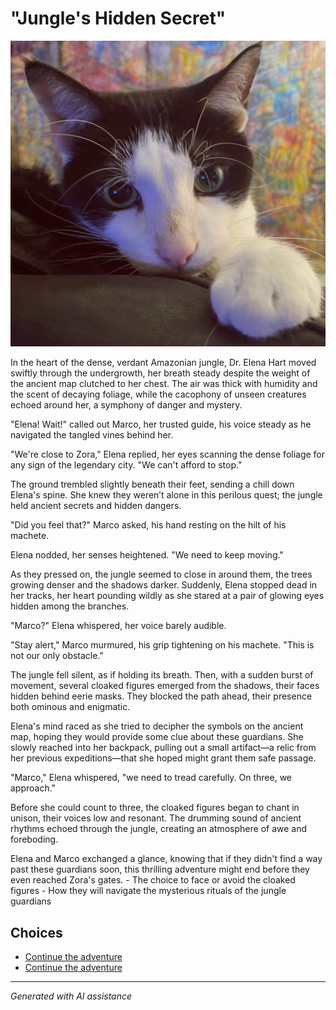 # **"Jungle's Hidden Secret"**

![**"Jungle's Hidden Secret"**](../input_images/C8C6DEF8-4239-4B16-ADF3-4EAF62D4795A.jpg)

In the heart of the dense, verdant Amazonian jungle, Dr. Elena Hart moved swiftly through the undergrowth, her breath steady despite the weight of the ancient map clutched to her chest. The air was thick with humidity and the scent of decaying foliage, while the cacophony of unseen creatures echoed around her, a symphony of danger and mystery.

"Elena! Wait!" called out Marco, her trusted guide, his voice steady as he navigated the tangled vines behind her.

"We're close to Zora," Elena replied, her eyes scanning the dense foliage for any sign of the legendary city. "We can't afford to stop."

The ground trembled slightly beneath their feet, sending a chill down Elena's spine. She knew they weren’t alone in this perilous quest; the jungle held ancient secrets and hidden dangers.

"Did you feel that?" Marco asked, his hand resting on the hilt of his machete.

Elena nodded, her senses heightened. "We need to keep moving."

As they pressed on, the jungle seemed to close in around them, the trees growing denser and the shadows darker. Suddenly, Elena stopped dead in her tracks, her heart pounding wildly as she stared at a pair of glowing eyes hidden among the branches.

"Marco?" Elena whispered, her voice barely audible.

"Stay alert," Marco murmured, his grip tightening on his machete. "This is not our only obstacle."

The jungle fell silent, as if holding its breath. Then, with a sudden burst of movement, several cloaked figures emerged from the shadows, their faces hidden behind eerie masks. They blocked the path ahead, their presence both ominous and enigmatic.

Elena's mind raced as she tried to decipher the symbols on the ancient map, hoping they would provide some clue about these guardians. She slowly reached into her backpack, pulling out a small artifact—a relic from her previous expeditions—that she hoped might grant them safe passage.

"Marco," Elena whispered, "we need to tread carefully. On three, we approach."

Before she could count to three, the cloaked figures began to chant in unison, their voices low and resonant. The drumming sound of ancient rhythms echoed through the jungle, creating an atmosphere of awe and foreboding.

Elena and Marco exchanged a glance, knowing that if they didn't find a way past these guardians soon, this thrilling adventure might end before they even reached Zora's gates.
    - The choice to face or avoid the cloaked figures
    - How they will navigate the mysterious rituals of the jungle guardians


## Choices

* [Continue the adventure](./20221112_132825.md)
* [Continue the adventure](./20221013_140920.md)


---
*Generated with AI assistance*
